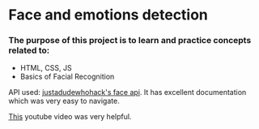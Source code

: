 # Face and emotions detection

### The purpose of this project is to learn and practice concepts related to:
- HTML, CSS, JS
- Basics of Facial Recognition

API used: [justadudewhohack's face api](https://github.com/justadudewhohacks/face-api.js). It has excellent documentation which was very easy to navigate.

[This](https://www.youtube.com/watch?v=CVClHLwv-4I) youtube video was very helpful. 
